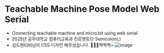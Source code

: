 # Teachable Machine Pose Model Web Serial
- Connecting teachable machine and micro:bit using web serial
- 2025년 공주대학교 컴퓨터교육과 진로멘토단 Semicolon(;)
- 김도현티비님이 CSS 디자인 해주셨습니다. 👏👏👏짝짝짝~
![image](https://github.com/user-attachments/assets/a56aa095-2036-4828-9ce7-8f8d15ecc420)
